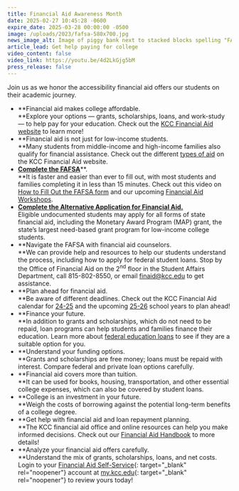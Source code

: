 ```yaml
---
title: Financial Aid Awareness Month
date: 2025-02-27 10:45:28 -0600
expire_date: 2025-03-28 00:00:00 -0500
image: /uploads/2023/fafsa-580x700.jpg
news_image_alt: Image of piggy bank next to stacked blocks spelling "FAFSA"
article_lead: Get help paying for college
video_content: false
video_link: https://youtu.be/4d2LkGjg5bM
press_release: false
---
```

Join us as we honor the accessibility financial aid offers our students on their academic journey.

* **Financial aid makes college affordable.<br>**Explore your options — grants, scholarships, loans, and work-study — to help pay for your education. Check out the [KCC Financial Aid website](https://www.kcc.edu/tuition-and-aid/financial-aid/) to learn more!
* **Financial aid is not just for low-income students.<br>**Many students from middle-income and high-income families also qualify for financial assistance. Check out the different [types of aid](https://www.kcc.edu/tuition-and-aid/financial-aid/#types-of-financial-aid) on the KCC Financial Aid website.
* [**Complete the FAFSA**](https://studentaid.gov/h/apply-for-aid/fafsa)**.<br>**It is faster and easier than ever to fill out, with most students and families completing it in less than 15 minutes. Check out this video on [How to Fill Out the FAFSA form](https://youtu.be/9apxxQrx-WY) and our upcoming [Financial Aid Workshops](https://www.kcc.edu/tuition-and-aid/financial-aid/#financial-aid-workshops).
* [**Complete the Alternative Application for Financial Aid.**](https://studentportal.isac.org/en/alternativeapp)<br>Eligible undocumented students may apply for all forms of state financial aid, including the Monetary Award Program (MAP) grant, the state’s largest need-based grant program for low-income college students.
* **Navigate the FAFSA with financial aid counselors.<br>**We can provide help and resources to help our students understand the process, including how to apply for federal student loans. Stop by the Office of Financial Aid on the 2<sup>nd</sup> floor in the Student Affairs Department, call 815-802-8550, or email [finaid@kcc.edu](mailto:finaid@kcc.edu) to get assistance.
* **Plan ahead for financial aid.<br>**Be aware of different deadlines. Check out the KCC Financial Aid calendar for [24-25](https://www.kcc.edu/tuition-and-aid/uploads/pdf/24-25-Financial-Aid-Calendar.pdf) and the upcoming [25-26](https://www.kcc.edu/tuition-and-aid/uploads/pdf/25-26%20Financial%20Aid%20Calendar.pdf) school years to plan ahead!
* **Finance your future.<br>**In addition to grants and scholarships, which do not need to be repaid, loan programs can help students and families finance their education. Learn more about [federal education loans](https://studentaid.gov/understand-aid/types/loans/subsidized-unsubsidized) to see if they are a suitable option for you.
* **Understand your funding options.<br>**Grants and scholarships are free money; loans must be repaid with interest. Compare federal and private loan options carefully.
* **Financial aid covers more than tuition.<br>**It can be used for books, housing, transportation, and other essential college expenses, which can also be covered by student loans.
* **College is an investment in your future.<br>**Weigh the costs of borrowing against the potential long-term benefits of a college degree.
* **Get help with financial aid and loan repayment planning.<br>**The KCC financial aid office and online resources can help you make informed decisions. Check out our [Financial Aid Handbook](https://www.kcc.edu/tuition-and-aid/uploads/pdf/24-25-Financial-Aid-Handbook.pdf) to more details!
* **Analyze your financial aid offers carefully.<br>**Understand the mix of grants, scholarships, loans, and net costs. Login to your [Financial Aid Self-Service](https://kankakeecc.sharepoint.com/sites/updateeditor/Lists/Update%20News%20articles/my.kcc.edu){: target="_blank" rel="noopener"} account at [my.kcc.edu](https://kankakeecc.sharepoint.com/sites/updateeditor/Lists/Update%20News%20articles/my.kcc.edu){: target="_blank" rel="noopener"} to review yours today!